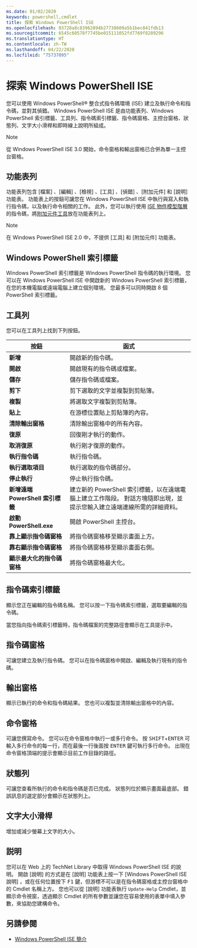 ```yaml
---
ms.date: 01/02/2020
keywords: powershell,cmdlet
title: 探索 Windows PowerShell ISE
ms.openlocfilehash: 03728a8c83962894b27738609a5b1bec841fdb13
ms.sourcegitcommit: 6545c60578f7745be015111052fd7769f8289296
ms.translationtype: HT
ms.contentlocale: zh-TW
ms.lasthandoff: 04/22/2020
ms.locfileid: "75737095"
---
```

# <a name="exploring-the-windows-powershell-ise"></a>探索 Windows PowerShell ISE

您可以使用 Windows PowerShell® 整合式指令碼環境 (ISE) 建立及執行命令和指令碼，並對其偵錯。 Windows PowerShell ISE 是由功能表列、Windows PowerShell 索引標籤、工具列、指令碼索引標籤、指令碼窗格、主控台窗格、狀態列、文字大小滑桿和即時線上說明所組成。

> [!NOTE]
> 從 Windows PowerShell ISE 3.0 開始，命令窗格和輸出窗格已合併為單一主控台窗格。

## <a name="menu-bar"></a>功能表列

功能表列包含 [檔案]  、[編輯]  、[檢視]  、[工具]  、[偵錯]  、[附加元件]  和 [說明]  功能表。 功能表上的按鈕可讓您在 Windows PowerShell ISE 中執行與寫入和執行指令碼，以及執行命令相關的工作。 此外，您可以執行使用 [ISE 物件模型階層](object-model/The-ISEAddOnTool-Object.md)的指令碼，將[附加元件工具](object-model/The-ISE-Object-Model-Hierarchy.md)放在功能表列上。

> [!NOTE]
> 在 Windows PowerShell ISE 2.0 中，不提供 [工具]  和 [附加元件]  功能表。

## <a name="windows-powershell-tabs"></a>Windows PowerShell 索引標籤

Windows PowerShell 索引標籤是 Windows PowerShell 指令碼的執行環境。 您可以在 Windows PowerShell ISE 中開啟新的 Windows PowerShell 索引標籤，在您的本機電腦或遠端電腦上建立個別環境。 您最多可以同時開啟 8 個 PowerShell 索引標籤。

## <a name="toolbar"></a>工具列

您可以在工具列上找到下列按鈕。

|             按鈕             |                                                                                     函式                                                                                     |
| ------------------------------ | -------------------------------------------------------------------------------------------------------------------------------------------------------------------------------- |
| **新增**                        | 開啟新的指令碼。                                                                                                                                                              |
| **開啟**                       | 開啟現有的指令碼或檔案。                                                                                                                                                |
| **儲存**                       | 儲存指令碼或檔案。                                                                                                                                                          |
| **剪下**                        | 剪下選取的文字並複製到剪貼簿。                                                                                                                           |
| **複製**                       | 將選取文字複製到剪貼簿。                                                                                                                                       |
| **貼上**                      | 在游標位置貼上剪貼簿的內容。                                                                                                                     |
| **清除輸出窗格**          | 清除輸出窗格中的所有內容。                                                                                                                                           |
| **復原**                       | 回復剛才執行的動作。                                                                                                                                     |
| **取消復原**                       | 執行剛才復原的動作。                                                                                                                                        |
| **執行指令碼**                 | 執行指令碼。                                                                                                                                                                   |
| **執行選取項目**              | 執行選取的指令碼部分。                                                                                                                                             |
| **停止執行**             | 停止執行指令碼。                                                                                                                                                  |
| **新增遠端 PowerShell 索引標籤**  | 建立新的 PowerShell 索引標籤，以在遠端電腦上建立工作階段。 對話方塊隨即出現，並提示您輸入建立遠端連線所需的詳細資料。 |
| **啟動 PowerShell.exe**       | 開啟 PowerShell 主控台。                                                                                                                                                      |
| **靠上顯示指令碼窗格**       | 將指令碼窗格移至顯示畫面上方。                                                                                                                                 |
| **靠右顯示指令碼窗格**     | 將指令碼窗格移至顯示畫面右側。                                                                                                                               |
| **顯示最大化的指令碼窗格** | 將指令碼窗格最大化。                                                                                                                                                       |

## <a name="script-tab"></a>指令碼索引標籤

顯示您正在編輯的指令碼名稱。 您可以按一下指令碼索引標籤，選取要編輯的指令碼。

當您指向指令碼索引標籤時，指令碼檔案的完整路徑會顯示在工具提示中。

## <a name="script-pane"></a>指令碼窗格

可讓您建立及執行指令碼。 您可以在指令碼窗格中開啟、編輯及執行現有的指令碼。

## <a name="output-pane"></a>輸出窗格

顯示已執行的命令和指令碼結果。 您也可以複製並清除輸出窗格中的內容。

## <a name="command-pane"></a>命令窗格

可讓您撰寫命令。 您可以在命令窗格中執行一或多行命令。 按 <kbd>SHIFT</kbd>+<kbd>ENTER</kbd> 可輸入多行命令的每一行，而在最後一行後面按 <kbd>ENTER</kbd> 鍵可執行多行命令。 出現在命令窗格頂端的提示會顯示目前工作目錄的路徑。

## <a name="status-bar"></a>狀態列

可讓您查看所執行的命令和指令碼是否已完成。 狀態列位於顯示畫面最底部。 錯誤訊息的選定部分會顯示在狀態列上。

## <a name="text-size-slider"></a>文字大小滑桿

增加或減少螢幕上文字的大小。

## <a name="help"></a>説明

您可以在 Web 上的 TechNet Library 中取得 Windows PowerShell ISE 的說明。 開啟 [說明] 的方式是在 [說明]  功能表上按一下 [Windows PowerShell ISE 說明]  ，或在任何位置按下 <kbd>F1</kbd> 鍵，但游標不可以是在指令碼窗格或主控台窗格中的 Cmdlet 名稱上方。
您也可以從 [說明]  功能表執行 `Update-Help` Cmdlet，並顯示命令視窗，透過顯示 Cmdlet 的所有參數並讓您在容易使用的表單中填入參數，來協助您建構命令。

## <a name="see-also"></a>另請參閱

- [Windows PowerShell ISE 簡介](Introducing-the-Windows-PowerShell-ISE.md)
